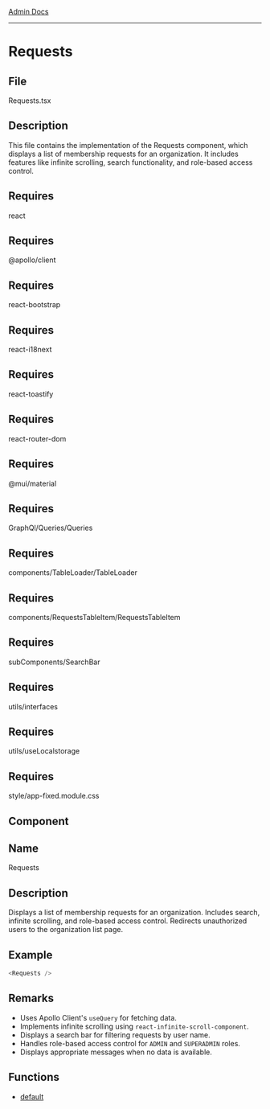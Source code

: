 [Admin Docs](/)

***

# Requests

## File

Requests.tsx

## Description

This file contains the implementation of the Requests component, which displays
             a list of membership requests for an organization. It includes features like
             infinite scrolling, search functionality, and role-based access control.

## Requires

react

## Requires

@apollo/client

## Requires

react-bootstrap

## Requires

react-i18next

## Requires

react-toastify

## Requires

react-router-dom

## Requires

@mui/material

## Requires

GraphQl/Queries/Queries

## Requires

components/TableLoader/TableLoader

## Requires

components/RequestsTableItem/RequestsTableItem

## Requires

subComponents/SearchBar

## Requires

utils/interfaces

## Requires

utils/useLocalstorage

## Requires

style/app-fixed.module.css

## Component

## Name

Requests

## Description

Displays a list of membership requests for an organization. Includes search,
             infinite scrolling, and role-based access control. Redirects unauthorized users
             to the organization list page.

## Example

```ts
<Requests />
```

## Remarks

- Uses Apollo Client's `useQuery` for fetching data.
- Implements infinite scrolling using `react-infinite-scroll-component`.
- Displays a search bar for filtering requests by user name.
- Handles role-based access control for `ADMIN` and `SUPERADMIN` roles.
- Displays appropriate messages when no data is available.

## Functions

- [default](functions/default-1.md)
